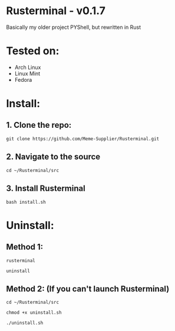 # Rusterminal - v0.1.7
Basically my older project PYShell, but rewritten in Rust

# Tested on:

- Arch Linux
- Linux Mint
- Fedora

# Install:

## 1. Clone the repo:

`git clone https://github.com/Meme-Supplier/Rusterminal.git`

## 2. Navigate to the source

`cd ~/Rusterminal/src`

## 3. Install Rusterminal

`bash install.sh`

# Uninstall:

## Method 1:
`rusterminal`

`uninstall`

## Method 2: (If you can't launch Rusterminal)

`cd ~/Rusterminal/src`

`chmod +x uninstall.sh`

`./uninstall.sh`
